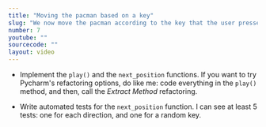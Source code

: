 ```yaml
---
title: "Moving the pacman based on a key"
slug: "We now move the pacman according to the key that the user pressed."
number: 7
youtube: ""
sourcecode: ""
layout: video
---
```


* Implement the `play()` and the `next_position` functions. If you want to try Pycharm's refactoring options, do like me: code everything in the `play()` method, and then, call the _Extract Method_ refactoring.

* Write automated tests for the `next_position` function. I can see at least 5 tests: one for each direction, and one for a random key.



